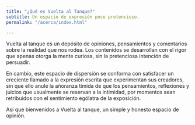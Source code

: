 ```yaml
---
title: "¿Qué es Vuelta al Tanque?"
subtitle: Un espacio de expresión poco pretencioso.
permalink: "/acerca/index.html"

---
```

Vuelta al tanque es un depósito de opiniones, pensamientos y comentarios sobre la realidad que nos rodea. Los contenidos se desarrollan con el rigor que apenas otorga la mente curiosa, sin la pretenciosa intención de persuadir. 

En cambio, este espacio de dispersión se conforma con satisfacer un creciente llamado a la expresión escrita que experimentan sus creadores, sin que ello anule la añoranza tímida de que los pensamientos, reflexiones y juicios que usualmente se reservan a la intimidad, por momentos sean retribuidos con el sentimiento ególatra de la exposición. 

Así que bienvenidos a Vuelta al tanque, un simple y honesto espacio de opinión.